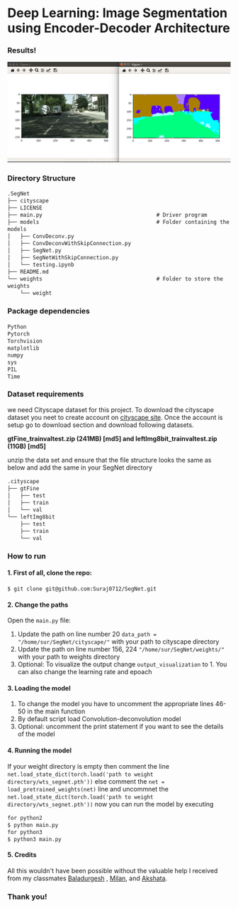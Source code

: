 # Deep Learning: Image Segmentation using Encoder-Decoder Architecture

### Results!
![alt txt](docs/segmentation.png)

### Directory Structure
```
.SegNet
├── cityscape
├── LICENSE
├── main.py                                    # Driver program                                 
├── models                                     # Folder containing the models                                  
│   ├── ConvDeconv.py                          
│   ├── ConvDeconvWithSkipConnection.py
│   ├── SegNet.py
│   ├── SegNetWithSkipConnection.py
│   └── testing.ipynb
├── README.md
└── weights                                    # Folder to store the weights
    └── weight
```
### Package dependencies
```
Python
Pytorch
Torchvision
matplotlib
numpy
sys
PIL
Time
```

### Dataset requirements
we need Cityscape dataset for this project. To download the cityscape dataset you neet to create account on [cityscape site](https://www.cityscapes-dataset.com/login/).
Once the account is setup go to download section and download following datasets.

**gtFine_trainvaltest.zip (241MB) [md5] and leftImg8bit_trainvaltest.zip (11GB) [md5]**

unzip the data set and ensure that the file structure looks the same as below and add the same in your SegNet directory
```
.cityscape
├── gtFine
│   ├── test
│   ├── train
│   └── val
└── leftImg8bit
    ├── test
    ├── train
    └── val
```

### How to run

#### 1. First of all, clone the repo:
```
$ git clone git@github.com:Suraj0712/SegNet.git
```
#### 2. Change the paths
Open the ```main.py``` file: 
1. Update the path on line number 20 ```data_path = "/home/sur/SegNet/cityscape/"``` with your path to cityscape directory
2. Update the path on line number 156, 224 ```"/home/sur/SegNet/weights/"``` with your path to weights directory
3. Optional: To visualize the output change ```output_visualization``` to 1. You can also change the learning rate and epoach 

#### 3. Loading the model
1. To change the model you have to uncomment the appropriate lines 46-50 in the main function 
2. By default script load Convolution-deconvolution model
3. Optional: uncomment the print statement if you want to see the details of the model

#### 4. Running the model
If your weight directory is empty then comment the line ```net.load_state_dict(torch.load('path to weight directory/wts_segnet.pth'))```
else comment the ```net = load_pretrained_weights(net)``` line and uncommnet the ```net.load_state_dict(torch.load('path to weight directory/wts_segnet.pth'))```
now you can run the model by executing 
```
for python2
$ python main.py
for python3
$ python3 main.py
```

#### 5. Credits
All this wouldn't have been possible without the valuable help I received from my classmates [Baladurgesh](https://www.linkedin.com/in/baladhurgesh/) , [Milan](https://www.linkedin.com/in/milan-r-shah/), and [Akshata](https://www.linkedin.com/in/akshata-pore-558242189/).

### Thank you!

